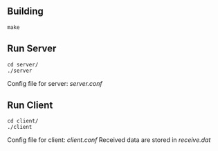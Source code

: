 ## Building

```
make
```

## Run Server

```
cd server/
./server
```

Config file for server: *server.conf*

## Run Client

```
cd client/
./client
```

Config file for client: *client.conf*
Received data are stored in *receive.dat*
